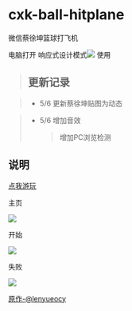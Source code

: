 # cxk-ball-hitplane
微信蔡徐坤篮球打飞机

电脑打开 响应式设计模式<image src="https://raw.githubusercontent.com/Lightcolour-666/cxk-ball-hitplane/master/md/4.jpg"> 使用
  
> ## 更新记录

> * 5/6 更新蔡徐坤贴图为动态

> * 5/6 增加音效
>      >增加PC浏览检测

## 说明
<a href="https://lightcolour-666.github.io/cxk-ball-hitplane/">点我游玩</a>

主页

<image src="https://raw.githubusercontent.com/Lightcolour-666/cxk-ball-hitplane/master/md/1.jpg">
  
开始

<image src="https://raw.githubusercontent.com/Lightcolour-666/cxk-ball-hitplane/master/md/2.jpg">
  
失败

<image src="https://raw.githubusercontent.com/Lightcolour-666/cxk-ball-hitplane/master/md/3.jpg">

<a href="https://github.com/lenyueocy/hitplane">原作-@lenyueocy</a>
